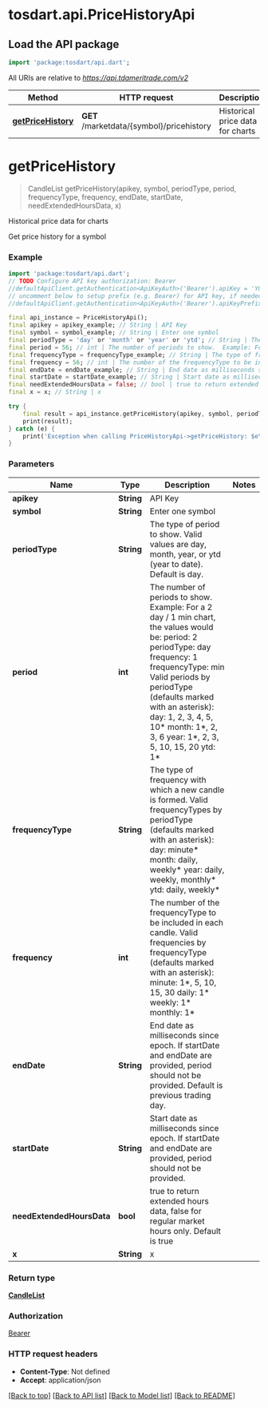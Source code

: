 # tosdart.api.PriceHistoryApi

## Load the API package
```dart
import 'package:tosdart/api.dart';
```

All URIs are relative to *https://api.tdameritrade.com/v2*

Method | HTTP request | Description
------------- | ------------- | -------------
[**getPriceHistory**](PriceHistoryApi.md#getPriceHistory) | **GET** /marketdata/{symbol}/pricehistory | Historical price data for charts


# **getPriceHistory**
> CandleList getPriceHistory(apikey, symbol, periodType, period, frequencyType, frequency, endDate, startDate, needExtendedHoursData, x)

Historical price data for charts

Get price history for a symbol

### Example 
```dart
import 'package:tosdart/api.dart';
// TODO Configure API key authorization: Bearer
//defaultApiClient.getAuthentication<ApiKeyAuth>('Bearer').apiKey = 'YOUR_API_KEY';
// uncomment below to setup prefix (e.g. Bearer) for API key, if needed
//defaultApiClient.getAuthentication<ApiKeyAuth>('Bearer').apiKeyPrefix = 'Bearer';

final api_instance = PriceHistoryApi();
final apikey = apikey_example; // String | API Key
final symbol = symbol_example; // String | Enter one symbol
final periodType = 'day' or 'month' or 'year' or 'ytd'; // String | The type of period to show. Valid values are day, month, year, or ytd (year to date). Default is day.
final period = 56; // int | The number of periods to show.  Example: For a 2 day / 1 min chart, the values would be: period: 2 periodType: day frequency: 1 frequencyType: min Valid periods by periodType (defaults marked with an asterisk): day: 1, 2, 3, 4, 5, 10* month: 1*, 2, 3, 6 year: 1*, 2, 3, 5, 10, 15, 20 ytd: 1*
final frequencyType = frequencyType_example; // String | The type of frequency with which a new candle is formed.  Valid frequencyTypes by periodType (defaults marked with an asterisk):  day: minute* month: daily, weekly* year: daily, weekly, monthly* ytd: daily, weekly* 
final frequency = 56; // int | The number of the frequencyType to be included in each candle.  Valid frequencies by frequencyType (defaults marked with an asterisk):  minute: 1*, 5, 10, 15, 30 daily: 1* weekly: 1* monthly: 1* 
final endDate = endDate_example; // String | End date as milliseconds since epoch. If startDate and endDate are provided, period should not be provided. Default is previous trading day.
final startDate = startDate_example; // String | Start date as milliseconds since epoch. If startDate and endDate are provided, period should not be provided.
final needExtendedHoursData = false; // bool | true to return extended hours data, false for regular market hours only. Default is true
final x = x; // String | x

try { 
    final result = api_instance.getPriceHistory(apikey, symbol, periodType, period, frequencyType, frequency, endDate, startDate, needExtendedHoursData, x);
    print(result);
} catch (e) {
    print('Exception when calling PriceHistoryApi->getPriceHistory: $e\n');
}
```

### Parameters

Name | Type | Description  | Notes
------------- | ------------- | ------------- | -------------
 **apikey** | **String**| API Key | 
 **symbol** | **String**| Enter one symbol | 
 **periodType** | **String**| The type of period to show. Valid values are day, month, year, or ytd (year to date). Default is day. | 
 **period** | **int**| The number of periods to show.  Example: For a 2 day / 1 min chart, the values would be: period: 2 periodType: day frequency: 1 frequencyType: min Valid periods by periodType (defaults marked with an asterisk): day: 1, 2, 3, 4, 5, 10* month: 1*, 2, 3, 6 year: 1*, 2, 3, 5, 10, 15, 20 ytd: 1* | 
 **frequencyType** | **String**| The type of frequency with which a new candle is formed.  Valid frequencyTypes by periodType (defaults marked with an asterisk):  day: minute* month: daily, weekly* year: daily, weekly, monthly* ytd: daily, weekly*  | 
 **frequency** | **int**| The number of the frequencyType to be included in each candle.  Valid frequencies by frequencyType (defaults marked with an asterisk):  minute: 1*, 5, 10, 15, 30 daily: 1* weekly: 1* monthly: 1*  | 
 **endDate** | **String**| End date as milliseconds since epoch. If startDate and endDate are provided, period should not be provided. Default is previous trading day. | 
 **startDate** | **String**| Start date as milliseconds since epoch. If startDate and endDate are provided, period should not be provided. | 
 **needExtendedHoursData** | **bool**| true to return extended hours data, false for regular market hours only. Default is true | 
 **x** | **String**| x | 

### Return type

[**CandleList**](CandleList.md)

### Authorization

[Bearer](../README.md#Bearer)

### HTTP request headers

 - **Content-Type**: Not defined
 - **Accept**: application/json

[[Back to top]](#) [[Back to API list]](../README.md#documentation-for-api-endpoints) [[Back to Model list]](../README.md#documentation-for-models) [[Back to README]](../README.md)


